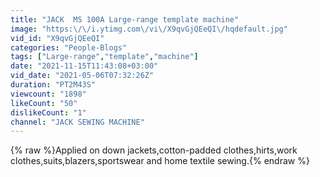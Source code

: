 ```yaml
---
title: "JACK  MS 100A Large-range template machine"
image: "https:\/\/i.ytimg.com\/vi\/X9qvGjQEeQI\/hqdefault.jpg"
vid_id: "X9qvGjQEeQI"
categories: "People-Blogs"
tags: ["Large-range","template","machine"]
date: "2021-11-15T11:43:08+03:00"
vid_date: "2021-05-06T07:32:26Z"
duration: "PT2M43S"
viewcount: "1898"
likeCount: "50"
dislikeCount: "1"
channel: "JACK SEWING MACHINE"
---
```

{% raw %}Applied on down jackets,cotton-padded clothes,hirts,work clothes,suits,blazers,sportswear and home textile sewing.{% endraw %}
